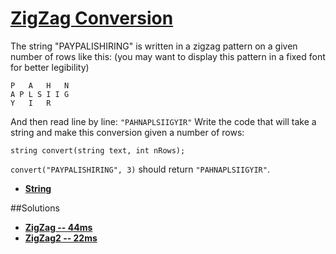 # [ZigZag Conversion](https://oj.leetcode.com/problems/zigzag-conversion/)

The string "PAYPALISHIRING" is written in a zigzag pattern on a given number of rows like this: (you may want to display this pattern in a fixed font for better legibility)
```
P   A   H   N
A P L S I I G
Y   I   R
```
And then read line by line: `"PAHNAPLSIIGYIR"`
Write the code that will take a string and make this conversion given a number of rows:
```
string convert(string text, int nRows);
```
`convert("PAYPALISHIRING", 3)` should return `"PAHNAPLSIIGYIR"`.

- **[String](https://oj.leetcode.com/tag/string/)** 


##Solutions

- **[ZigZag -- 44ms](https://oj.leetcode.com/submissions/detail/22293458/)**
- **[ZigZag2 -- 22ms](https://oj.leetcode.com/discuss/26913/my-c-code-22ms-calculate-the-th-char-original-index-directly)**
